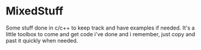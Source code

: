 MixedStuff
==========

Some stuff done in c/c++ to keep track and have examples if needed.
It's a little toolbox to come and get code i've done and i remember, just copy and past it quickly when needed.
